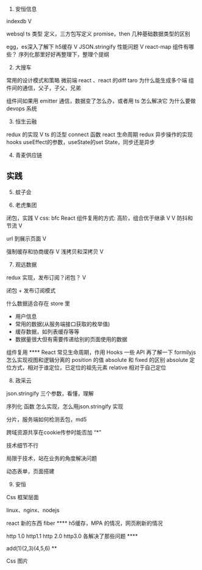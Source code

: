 1. 安恒信息

indexdb V


websql
ts 类型 定义，三方包写定义
promise，then
几种基础数据类型的区别


egg，es深入了解下
h5缓存 V
JSON.stringify 性能问题 V
react-map 组件有哪些？
序列化那里好好再整理下，整理个提纲

2. 大搜车

常用的设计模式和策略
微前端
react 、react 的diff
taro 为什么能生成多个端
组件间的通信，父子，子父，兄弟

组件间如果用 emitter 通信，数据变了怎么办，或者用 ts 怎么解决它
为什么要做 devops 系统

3. 恒生云融

redux 的实现 V
ts 的泛型
connect 函数
react 生命周期
redux 异步操作的实现
hooks useEffect的参数，useState的set State，同步还是异步

4. 青麦供应链

## 实践

5. 蚊子会

6. 老虎集团

闭包，实践 V
css: bfc
React 组件复用的方式: 高阶，组合优于继承 V V
防抖和节流 V

url 到展示页面 V

强制缓存和协商缓存 V
浅拷贝和深拷贝 V

7. 观远数据

redux 实现，发布订阅？闭包？ V

闭包 + 发布订阅模式

什么数据适合存在 store 里

- 用户信息
- 常用的数据(从服务端接口获取的枚举值)
- 缓存数据，如列表缓存等等
- 数据量很大但有需要传递给别的页面使用的数据

组件复用 ****
React 常见生命周期，作用
Hooks 一些 API 再了解一下
formilyjs 怎么实现视图和逻辑分离的
position 的值
absolute 和 fixed 的区别
absolute 定位方式，相对于谁定位，已定位的祖先元素
relative 相对于自己定位

8. 政采云


json.stringify 三个参数，看懂，理解

序列化 函数 怎么实现，怎么用json.stringify 实现

分片，服务端如何检测丢包，md5

跨域资源共享在cookie传参时能否加 “*”

技术细节不行

局限于技术，站在业务的角度解决问题

动态表单，页面搭建

9. 安恒

Css
框架层面

linux、nginx、nodejs

react 新的东西 fiber ****
h5缓存，MPA 的情况，网页刷新的情况

http 1.0  http1.1  http 2.0  http3.0 各解决了那些问题 ****

add(1)(2,3)(4,5,6) **

Css 图片

